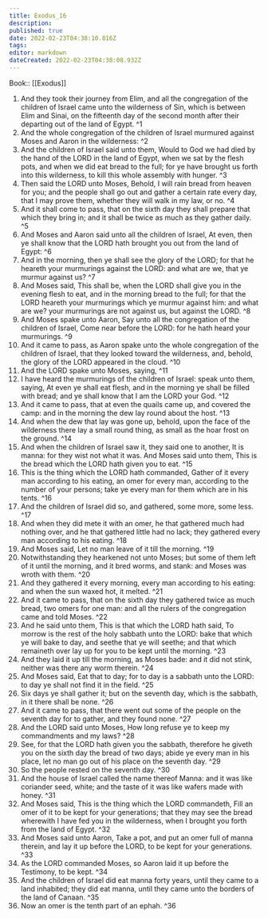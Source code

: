 ```yaml
---
title: Exodus_16
description: 
published: true
date: 2022-02-23T04:38:10.816Z
tags: 
editor: markdown
dateCreated: 2022-02-23T04:38:08.932Z
---
```


 Book:: [[Exodus]]
 1. And they took their journey from Elim, and all the congregation of the children of Israel came unto the wilderness of Sin, which is between Elim and Sinai, on the fifteenth day of the second month after their departing out of the land of Egypt. ^1
 2. And the whole congregation of the children of Israel murmured against Moses and Aaron in the wilderness: ^2
 3. And the children of Israel said unto them, Would to God we had died by the hand of the LORD in the land of Egypt, when we sat by the flesh pots, and when we did eat bread to the full; for ye have brought us forth into this wilderness, to kill this whole assembly with hunger. ^3
 4. Then said the LORD unto Moses, Behold, I will rain bread from heaven for you; and the people shall go out and gather a certain rate every day, that I may prove them, whether they will walk in my law, or no. ^4
 5. And it shall come to pass, that on the sixth day they shall prepare that which they bring in; and it shall be twice as much as they gather daily. ^5
 6. And Moses and Aaron said unto all the children of Israel, At even, then ye shall know that the LORD hath brought you out from the land of Egypt: ^6
 7. And in the morning, then ye shall see the glory of the LORD; for that he heareth your murmurings against the LORD: and what are we, that ye murmur against us? ^7
 8. And Moses said, This shall be, when the LORD shall give you in the evening flesh to eat, and in the morning bread to the full; for that the LORD heareth your murmurings which ye murmur against him: and what are we? your murmurings are not against us, but against the LORD. ^8
 9. And Moses spake unto Aaron, Say unto all the congregation of the children of Israel, Come near before the LORD: for he hath heard your murmurings. ^9
 10. And it came to pass, as Aaron spake unto the whole congregation of the children of Israel, that they looked toward the wilderness, and, behold, the glory of the LORD appeared in the cloud. ^10
 11. And the LORD spake unto Moses, saying, ^11
 12. I have heard the murmurings of the children of Israel: speak unto them, saying, At even ye shall eat flesh, and in the morning ye shall be filled with bread; and ye shall know that I am the LORD your God. ^12
 13. And it came to pass, that at even the quails came up, and covered the camp: and in the morning the dew lay round about the host. ^13
 14. And when the dew that lay was gone up, behold, upon the face of the wilderness there lay a small round thing, as small as the hoar frost on the ground. ^14
 15. And when the children of Israel saw it, they said one to another, It is manna: for they wist not what it was. And Moses said unto them, This is the bread which the LORD hath given you to eat. ^15
 16. This is the thing which the LORD hath commanded, Gather of it every man according to his eating, an omer for every man, according to the number of your persons; take ye every man for them which are in his tents. ^16
 17. And the children of Israel did so, and gathered, some more, some less. ^17
 18. And when they did mete it with an omer, he that gathered much had nothing over, and he that gathered little had no lack; they gathered every man according to his eating. ^18
 19. And Moses said, Let no man leave of it till the morning. ^19
 20. Notwithstanding they hearkened not unto Moses; but some of them left of it until the morning, and it bred worms, and stank: and Moses was wroth with them. ^20
 21. And they gathered it every morning, every man according to his eating: and when the sun waxed hot, it melted. ^21
 22. And it came to pass, that on the sixth day they gathered twice as much bread, two omers for one man: and all the rulers of the congregation came and told Moses. ^22
 23. And he said unto them, This is that which the LORD hath said, To morrow is the rest of the holy sabbath unto the LORD: bake that which ye will bake to day, and seethe that ye will seethe; and that which remaineth over lay up for you to be kept until the morning. ^23
 24. And they laid it up till the morning, as Moses bade: and it did not stink, neither was there any worm therein. ^24
 25. And Moses said, Eat that to day; for to day is a sabbath unto the LORD: to day ye shall not find it in the field. ^25
 26. Six days ye shall gather it; but on the seventh day, which is the sabbath, in it there shall be none. ^26
 27. And it came to pass, that there went out some of the people on the seventh day for to gather, and they found none. ^27
 28. And the LORD said unto Moses, How long refuse ye to keep my commandments and my laws? ^28
 29. See, for that the LORD hath given you the sabbath, therefore he giveth you on the sixth day the bread of two days; abide ye every man in his place, let no man go out of his place on the seventh day. ^29
 30. So the people rested on the seventh day. ^30
 31. And the house of Israel called the name thereof Manna: and it was like coriander seed, white; and the taste of it was like wafers made with honey. ^31
 32. And Moses said, This is the thing which the LORD commandeth, Fill an omer of it to be kept for your generations; that they may see the bread wherewith I have fed you in the wilderness, when I brought you forth from the land of Egypt. ^32
 33. And Moses said unto Aaron, Take a pot, and put an omer full of manna therein, and lay it up before the LORD, to be kept for your generations. ^33
 34. As the LORD commanded Moses, so Aaron laid it up before the Testimony, to be kept. ^34
 35. And the children of Israel did eat manna forty years, until they came to a land inhabited; they did eat manna, until they came unto the borders of the land of Canaan. ^35
 36. Now an omer is the tenth part of an ephah. ^36
